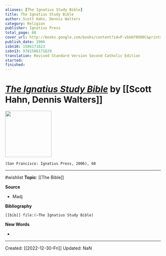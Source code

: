 ```yaml
---
aliases: [The Ignatius Study Bible]
title: The Ignatius Study Bible
author: Scott Hahn, Dennis Walters
category: Religion
publisher: Ignatius Press
total_page: 68
cover_url: http://books.google.com/books/content?id=P-vbkH70O00C&printsec=frontcover&img=1&zoom=1&edge=curl&source=gbs_api
publish_date: 2006
isbn10: 1586171623
isbn13: 9781586171629
translation: Revised Standard Version Second Catholic Edition
started: 
finished: 
---
```

# *[The Ignatius Study Bible](https://ignatius.com/new-testament-2ntp/)* by [[Scott Hahn, Dennis Walters]]

<img src="https://cdn11.bigcommerce.com/s-cvc90x9929/images/stencil/640w/products/523/768/2NTP_r__76859.1617023280.jpg?c=1" width=150>

`(San Francisco: Ignatius Press, 2006), 68`

--- 
#wishlist
**Topic**: [[The Bible]]

**Source**
- Madj


**Bibliography**

```query
[[bib]] file:(~The Ignatius Study Bible)
```
 

**New Words**

- 

---
Created: [[2022-12-30-Fri]]
Updated: NaN
